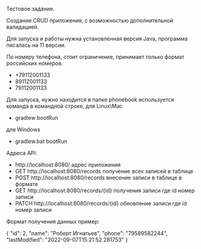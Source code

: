 Тестовое задание.

Создание CRUD приложения, с возможностью дополнительной валидацией.

Для запуска и работы нужна установленная версия Java, программа писалась на 11 версии.

По номеру телефона, стоит ограничение, принимает только формат российских номеров.
+ +79112001133
+ 89112001133
+ 79112001133

Для запуска, нужно находится в папке phonebook 
используется команда в командной строке,
для Linux\Mac 
+ gradlew bootRun

для Windows
+ gradlew.bat bootRun


Адреса API:
+ http://localhost:8080/ адрес приложения
+ GET http://localhost:8080/records получение всех записей в таблице
+ POST http://localhost:8080/records внесение записи в таблице в формате
+ GET http://localhost:8080/records/{id} получения записи где id номер записи
+ PATCH http://localhost:8080/records/{id} обновление записи где id номер записи


Формат получения данных пример:

{
"id": 2,
"name": "Роберт Игнатьев",
"phone": "79589582244",
"lastModified": "2022-09-07T15:21:52.281753"
}